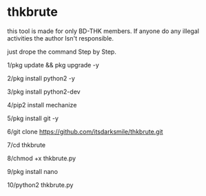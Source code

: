 # thkbrute

this tool is made for only BD-THK members.
If anyone do any illegal activities the author 
Isn't responsible.

just drope the command Step by Step.

1/pkg update && pkg upgrade -y

2/pkg install python2 -y

3/pkg install python2-dev

4/pip2 install mechanize

5/pkg install git -y

6/git clone https://github.com/itsdarksmile/thkbrute.git

7/cd thkbrute

8/chmod +x thkbrute.py

9/pkg install nano

10/python2 thkbrute.py
